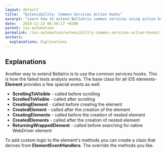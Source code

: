 ```yaml
---
layout: default
title:  "Extensibility- Common Services Action Hooks"
excerpt: "Learn how to extend Bellatrix common services using action hooks."
date:   2018-11-23 06:50:17 +0200
parent: ios-automation
permalink: /ios-automation/extensibility-common-services-action-hooks/
anchors:
  explanations: Explanations
---
```

Explanations
------------
Another way to extend Bellatrix is to use the common services hooks. This is how the failed tests analysis works. The base class for all iOS elements- **Element** provides a few special events as well:
- **ScrollingToVisible** - called before scrolling
- **ScrolledToVisible** - called after scrolling
- **CreatingElement** - called before creating the element
- **CreatedElement** - called after the creation of the element
- **CreatingElements** - called before the creation of nested element
- **CreatedElements** - called after the creation of nested element
- **ReturningWrappedElement** - called before searching for native WebDriver element

To add custom logic to the element's methods you can create a class that derives from **ElementEventHandlers**. The override the methods you like.